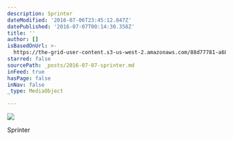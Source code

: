 ```yaml
---
description: Sprinter
dateModified: '2016-07-06T23:45:12.847Z'
datePublished: '2016-07-07T00:14:30.358Z'
title: ''
author: []
isBasedOnUrl: >-
  https://the-grid-user-content.s3-us-west-2.amazonaws.com/88d77781-a688-4152-af90-8a54d0092efb.jpg
starred: false
sourcePath: _posts/2016-07-07-sprinter.md
inFeed: true
hasPage: false
inNav: false
_type: MediaObject

---
```

![](https://the-grid-user-content.s3-us-west-2.amazonaws.com/88d77781-a688-4152-af90-8a54d0092efb.jpg)

Sprinter